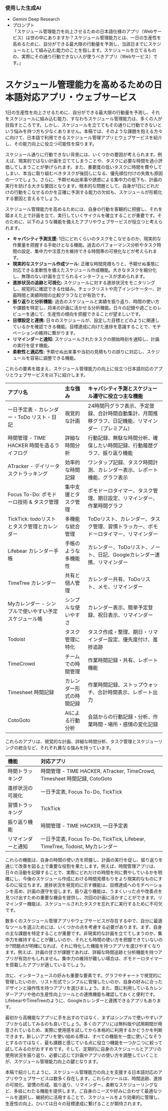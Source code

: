 ### 使用した生成AI
- Gemini Deep Research
- プロンプト  
  「スケジュール管理能力を向上させるための日本語仕様のアプリ（Webサービス）は世の中にありますか？スケジュール管理能力とは、一日の生産性を高めるために、自分ができる最大限の行動量を予測し、当該日までにスケジュールとして組み込む能力のことを指します。スケジュールを立てるものの、実際にその通り行動できない人が使うべきアプリ（Webサービス）です。」

# スケジュール管理能力を高めるための日本語対応アプリ・ウェブサービス

1日の生産性を向上させるために、自分ができる最大限の行動量を予測し、それをスケジュールに組み込む能力、すなわちスケジュール管理能力は、多くの人が目指すところです。しかし、スケジュールを立ててもその通りに行動できないという悩みを持つ方も少なくありません。本稿では、そのような課題を抱える方々に向けて、日本語で利用できるスケジュール管理アプリとウェブサービスを紹介し、その能力向上に役立つ可能性を探ります。  

スケジュール通りに行動できない背景には、いくつかの要因が考えられます。例えば、現実的ではない計画を立ててしまうことや、タスクに必要な時間を過小評価してしまうことが挙げられます。また、重要度の低いタスクに時間を費やしてしまい、本当に取り組むべきタスクが後回しになる、優先順位付けの失敗も原因の一つでしょう。さらに、予期せぬ出来事や誘惑による集中力の低下も、計画の実行を妨げる大きな要因となります。根本的な問題として、自身が1日にどれだけの行動をこなせるのかを正確に予測する能力の欠如も、スケジュールが形骸化する要因と言えるでしょう。

スケジュール管理能力を高めるためには、自身の行動を客観的に把握し、それを踏まえた上で計画を立て、実行していくサイクルを確立することが重要です。そのために、以下のような機能を備えたアプリやウェブサービスが役立つと考えられます。

*   **キャパシティ予測支援:** 1日にどれくらいのタスクをこなせるのか、現実的な作業量を把握する手助けとなる機能。過去のパフォーマンス分析やタスク時間の設定、集中力や注意力を維持できる時間帯の可視化などが考えられます。
*   **現実的なスケジュール作成ツール:** 正確な時間見積もりと、予期せぬ事態に対応できる柔軟性を備えたスケジュール作成機能。大きなタスクを細分化し、無理のない計画を立てられるインターフェースが求められます。
*   **進捗状況の追跡と可視化:** スケジュールに対する進捗状況をモニタリングし、視覚的に確認できる仕組み。チェックリストや完了インジケーター、計画時間と実績時間の比較グラフなどが有効です。
*   **振り返りと分析機能:** 過去のスケジュールと実績を振り返り、時間の使い方や課題を特定し、将来の計画に活かせる分析機能。日々の記録や週ごとのレビューを通じて、生産性の傾向を把握できることが望ましいです。
*   **目標設定と連携:** 日々のスケジュールが、設定した目標とどのように関連しているかを確認できる機能。目標達成に向けた進捗を意識することで、モチベーションの維持に繋がります。
*   **リマインダーと通知:** スケジュールされたタスクの開始時刻を通知し、計画の実行を促す機能。
*   **柔軟性と適応性:** 予期せぬ出来事や当初の見積もりの誤りに対応し、スケジュールを容易に調整できる機能。

これらの要素を踏まえ、スケジュール管理能力の向上に役立つ日本語対応のアプリとウェブサービスを以下に紹介します。

| アプリ名 | 主な強み | キャパシティ予測とスケジュール遵守に役立つ主な機能 |
| :--- |:--- | :--- |
| 一日予定表 - カレンダー・ToDo リスト・日記 | 視覚的な計画 | 24時間円グラフ表示、予定登録、合計時間自動集計、月間推移グラフ、日記機能、リマインダー（プレミアム） |
| 時間管理 - TIME HACKER 時間を造るライフログ | 詳細な時間分析 | 行動記録、無駄な時間分析、確保したい時間記録、行動履歴グラフ、振り返り機能 |
| ATracker - デイリータスクトラッキング | 効率的な時間記録 | ワンタップ記録、タスク時間計測、カレンダー表示、レポート機能、グラフ表示 |
| Focus To-Do: ポモドーロ技術 & タスク管理 | 集中支援とタスク管理 | ポモドーロタイマー、タスク管理、期日設定、リマインダー、作業時間グラフ |
| TickTick: todoリストとタスク管理とカレンダー | 多機能な統合管理 | ToDoリスト、カレンダー、タスク管理、習慣トラッカー、ポモドーロタイマー、リマインダー |
| Lifebear カレンダー手帳 | 手帳のような多機能性 | カレンダー、ToDoリスト、ノート、日記、Googleカレンダー連携、リマインダー |
| TimeTree カレンダー | 共有と個人管理 | カレンダー共有、ToDoリスト、メモ、リマインダー |
| Myカレンダー - シンプルで使いやすい予定スケジュール帳 | シンプルな使いやすさ | カレンダー表示、簡単予定登録、祝日表示、リマインダー |
| Todoist | タスク管理に特化 | タスク作成・整理、期日・リマインダー設定、優先度付け、進捗追跡 |
| TimeCrowd | チームでの時間管理 | 作業時間記録・共有、レポート機能 |
| Timesheet 時間記録 | カレンダー形式の時間記録 | 作業時間記録、ストップウォッチ、合計時間表示、レポート出力 |
| CotoGoto | AIによる行動分析 | 会話からの行動記録・分析、作業時間・場所・感情の変化記録 |

これらのアプリは、視覚的な計画、詳細な時間分析、タスク管理とスケジューリングの統合など、それぞれ異なる強みを持っています。

| 機能 | 対応アプリ |
| :--- | :--- |
| 時間トラッキング | 時間管理 - TIME HACKER, ATracker, TimeCrowd, Timesheet 時間記録, CotoGoto |
| 進捗状況の可視化 | 一日予定表, Focus To-Do, TickTick |
| 習慣トラッキング | TickTick |
| 振り返り機能 | 時間管理 - TIME HACKER, 一日予定表 |
| リマインダーと通知 | 一日予定表, Focus To-Do, TickTick, Lifebear, TimeTree, Todoist, Myカレンダー |

これらの機能は、自身の時間の使い方を把握し、計画の実行を促し、振り返りを通じて改善を図る上で重要な役割を果たします。例えば、時間管理アプリは、日々の活動を記録することで、実際にどれだけの時間を何に費やしているかを明確にし、今後のスケジュール作成における時間見積もりをより現実的なものにするのに役立ちます。進捗状況を視覚的に示す機能は、目標達成へのモチベーションを高め、計画の遵守を促します。振り返り機能は、うまくいった点や改善点を見つけ出すための重要な機会を提供し、次回の計画に活かすことができます。リマインダー機能は、スケジュールされたタスクを忘れずに実行するために不可欠です。

数多くのスケジュール管理アプリやウェブサービスが存在する中で、自分に最適なツールを選ぶためには、いくつかの点を考慮する必要があります。まず、自身の主な課題を特定することが重要です。非現実的な計画を立ててしまうのか、集中力を維持することが難しいのか、それとも時間の使い方を把握できていないのか?問題点が明確になれば、それに特化した機能を持つアプリを選びやすくなります。例えば、計画の甘さが課題であれば、詳細な時間追跡と分析機能を持つアプリが有効かもしれません。集中力の維持が難しい場合は、ポモドーロタイマーを搭載したアプリが適しているでしょう。

次に、インターフェースの好みも重要な要素です。グラフやチャートで視覚的に管理したいのか、リスト形式でシンプルに管理したいのか、自身の好みに合ったデザインと操作性を持つアプリを選びましょう。また、既に利用しているカレンダーアプリや他の生産性向上ツールとの連携機能も確認しておくと便利です。LifebearやTimeTreeのように、Googleカレンダーと連携できるアプリもあります。

最初から高機能なアプリに手を出すのではなく、まずはシンプルで使いやすいアプリから試してみるのも良いでしょう。多くのアプリには無料版や試用期間が用意されているため、実際に使用感を試してから本格的に利用するかどうかを判断できます。新しいアプリを使い始める際は、すべての機能を一度に使いこなそうとするのではなく、最も課題と感じている点に役立つ機能を一つか二つに絞って試してみるのがおすすめです。そして、定期的に自身のスケジュールとアプリの使用状況を振り返り、必要に応じて計画やアプリの使い方を調整していくことが、スケジュール管理能力向上の鍵となります。

本稿で紹介したように、スケジュール管理能力の向上を支援する日本語対応のアプリやウェブサービスは数多く存在します。これらのツールは、時間追跡、進捗の可視化、習慣の形成、振り返り、リマインダー、柔軟なスケジューリングなど、多岐にわたる機能を提供します。ご自身のニーズや好みに合わせて最適なツールを選択し、継続的に活用することで、スケジュールをより効果的に管理し、生産性の向上、ひいては日々の目標達成に繋げることが期待されます。
